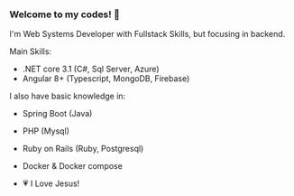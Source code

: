 ### Welcome to my codes! 👋

I'm Web Systems Developer with Fullstack Skills, but focusing in backend.

Main Skills:
- .NET core 3.1 (C#, Sql Server, Azure)
- Angular 8+ (Typescript, MongoDB, Firebase)

I also have basic knowledge in:
- Spring Boot (Java)
- PHP (Mysql)
- Ruby on Rails (Ruby, Postgresql)
- Docker & Docker compose

- :heartpulse: I Love Jesus!
<!--
**armandodelcol-coder/armandodelcol-coder** is a ✨ _special_ ✨ repository because its `README.md` (this file) appears on your GitHub profile.

Here are some ideas to get you started:

- 🔭 I’m currently working on ...
- 🌱 I’m currently learning ...
- 👯 I’m looking to collaborate on ...
- 🤔 I’m looking for help with ...
- 💬 Ask me about ...
- 📫 How to reach me: ...
- 😄 Pronouns: ...
- ⚡ Fun fact: ...
-->
